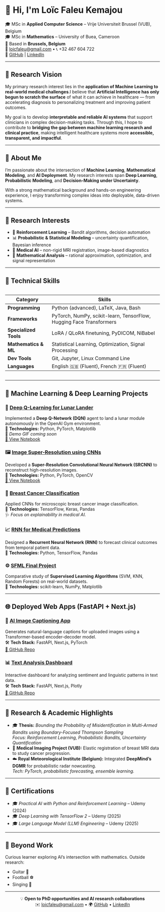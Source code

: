 # 👋 Hi, I'm **Loïc Faleu Kemajou**

🎓 MSc in **Applied Computer Science** – Vrije Universiteit Brussel (VUB), Belgium  
🎓 MSc in **Mathematics** – University of Buea, Cameroon  
📍 Based in **Brussels, Belgium**  
📧 [loicfaleu@gmail.com](mailto:loicfaleu@gmail.com) • 📞 +32 467 604 722  
🔗 [GitHub](https://github.com/Loickemajou) | [LinkedIn](https://www.linkedin.com/in/loic-faleu-55551b250/)

---

## 🧬 Research Vision

My primary research interest lies in the **application of Machine Learning to real-world medical challenges**.I believe that **Artificial Intelligence has only begun to scratch the surface** of what it can achieve in healthcare — from accelerating diagnosis to personalizing treatment and improving patient outcomes.

My goal is to develop **interpretable and reliable AI systems** that support clinicians in complex decision-making tasks. Through this, I hope to contribute to **bridging the gap between machine learning research and clinical practice**, making intelligent healthcare systems more **accessible, transparent, and impactful**.

---

## 🌟 About Me

I’m passionate about the intersection of **Machine Learning**, **Mathematical Modeling**, and **AI Deployment**. My research interests span **Deep Learning**, **Probabilistic Modeling**, and **Decision-Making under Uncertainty**.  

With a strong mathematical background and hands-on engineering experience, I enjoy transforming complex ideas into deployable, data-driven systems.

---

## 🧠 Research Interests

- 🧩 **Reinforcement Learning** – Bandit algorithms, decision automation  
- 📊 **Probabilistic & Statistical Modeling** – uncertainty quantification, Bayesian inference  
- 🧬 **Medical AI** – non-rigid MRI registration, image-based diagnostics  
- 🧮 **Mathematical Analysis** – rational approximation, optimization, and signal representation  

---

## 🚀 Technical Skills

<style>
.scrollable-table {
  overflow-x: auto;
  display: block;
}
</style>

<div class="scrollable-table">

| **Category** | **Skills** |
|---------------|------------|
| **Programming** | Python (advanced), LaTeX, Java, Bash |
| **Frameworks** | PyTorch, NumPy, scikit-learn, TensorFlow, Hugging Face Transformers |
| **Specialized Tools** | LoRA / QLoRA finetuning, PyDICOM, NiBabel |
| **Mathematics & ML** | Statistical Learning, Optimization, Signal Processing |
| **Dev Tools** | Git, Jupyter, Linux Command Line |
| **Languages** | English 🇬🇧 (Fluent), French 🇫🇷 (Fluent) |

</div>


---

## 🧩 Machine Learning & Deep Learning Projects

### 🚀 [Deep Q-Learning for Lunar Lander](https://github.com/Loickemajou/Machine-Learning-Projects/tree/main/Deep-Reinforcement-Learning)
Implemented a **Deep Q-Network (DQN)** agent to land a lunar module autonomously in the OpenAI Gym environment.  
📘 **Technologies:** Python, PyTorch, Matplotlib  
🎥 *Demo GIF coming soon*  
[🔗 View Notebook](https://nbviewer.org/github/Loickemajou/Machine-Learning-Projects/blob/main/Deep-Reinforcement-Learning/Deep_Q_Learning_for_Lunar_Landing_Complete.ipynb)

### 🖼️ [Image Super-Resolution using CNNs](https://github.com/Loickemajou/Machine-Learning-Projects/tree/main/Image%20Super%20Resolution)
Developed a **Super-Resolution Convolutional Neural Network (SRCNN)** to reconstruct high-resolution images.  
📘 **Technologies:** Python, PyTorch, OpenCV  
[🔗 View Notebook](https://nbviewer.org/github/Loickemajou/Machine-Learning-Projects/blob/main/Image%20Super%20Resolution/Image%20super%20resolution%20Project.ipynb)

### 🧬 [Breast Cancer Classification](https://github.com/Loickemajou/Machine-Learning-Projects/tree/main/breast-cancer-classification)
Applied CNNs for microscopic breast cancer image classification.  
📘 **Technologies:** TensorFlow, Keras, Pandas  
🩺 *Focus on explainability in medical AI.*

### 📈 [RNN for Medical Predictions](https://github.com/Loickemajou/Machine-Learning-Projects/tree/main/rnn-medical-predictions)
Designed a **Recurrent Neural Network (RNN)** to forecast clinical outcomes from temporal patient data.  
📘 **Technologies:** Python, TensorFlow, Pandas  

### ⚙️ [SFML Final Project](https://github.com/Loickemajou/Machine-Learning-Projects/tree/main/sfml-final)
Comparative study of **Supervised Learning Algorithms** (SVM, KNN, Random Forests) on real-world datasets.  
📘 **Technologies:** scikit-learn, NumPy, Matplotlib

---

## 🌐 Deployed Web Apps (FastAPI + Next.js)

### 🧭 [AI Image Captioning App](https://ai-captioner.vercel.app)
Generates natural-language captions for uploaded images using a Transformer-based encoder-decoder model.  
🛠️ **Tech Stack:** FastAPI, Next.js, PyTorch  
[🔗 GitHub Repo](https://github.com/yourusername/ai-captioner)

### 📊 [Text Analysis Dashboard](https://text-dashboard.vercel.app)
Interactive dashboard for analyzing sentiment and linguistic patterns in text data.  
🛠️ **Tech Stack:** FastAPI, Next.js, Plotly  
[🔗 GitHub Repo](https://github.com/yourusername/text-dashboard)

---

## 🧪 Research & Academic Highlights

- 🎓 **Thesis:** *Bounding the Probability of Misidentification in Multi-Armed Bandits using Boundary-Focused Thompson Sampling*  
  *Focus: Reinforcement Learning, Probabilistic Bandits, Uncertainty Quantification*
- 🧬 **Medical Imaging Project (VUB):** Elastic registration of breast MRI data to study cancer progression.  
- ☁️ **Royal Meteorological Institute (Belgium):** Integrated **DeepMind’s DGMR** for probabilistic radar nowcasting.  
  *Tech: PyTorch, probabilistic forecasting, ensemble learning.*

---

## 📜 Certifications

- 🎓 *Practical AI with Python and Reinforcement Learning* – Udemy (2024)  
- 🎓 *Deep Learning with TensorFlow 2* – Udemy (2025)  
- 🎓 *Large Language Model (LLM) Engineering* – Udemy (2025)

---

## 🎸 Beyond Work

Curious learner exploring AI’s intersection with mathematics. Outside research:  
- Guitar 🎸  
- Football ⚽  
- Singing 🎤

---

<div style="text-align:center;">
💡 <b>Open to PhD opportunities and AI research collaborations</b><br>
✉️ <a href="mailto:loicfaleu@gmail.com">loicfaleu@gmail.com</a> • 🌍 <a href="https://github.com/Loickemajou">GitHub</a> • <a href="https://www.linkedin.com/in/loic-faleu-55551b250/">LinkedIn</a>
</div>
